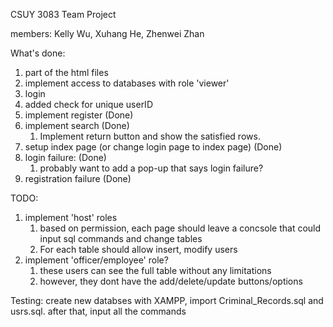 CSUY 3083 Team Project

members: Kelly Wu, Xuhang He, Zhenwei Zhan

What's done: 

1. part of the html files 
2. implement access to databases with role 'viewer'
3. login
4. added check for unique userID
5. implement register (Done)
6. implement search (Done)
	1. Implement return button and show the satisfied rows.
7. setup index page (or change login page to index page) (Done)
8. login failure: (Done)
	1. probably want to add a pop-up that says login failure? 
9. registration failure (Done)

TODO:
1. implement 'host' roles
	1. based on permission, each page should leave a concsole that could input sql commands and change tables
	2. For each table should allow insert, modify users
2. implement 'officer/employee' role?
	1. these users can see the full table without any limitations
	2. however, they dont have the add/delete/update buttons/options

Testing: 
create new databses with XAMPP, import Criminal_Records.sql and usrs.sql. 
after that, input all the commands
